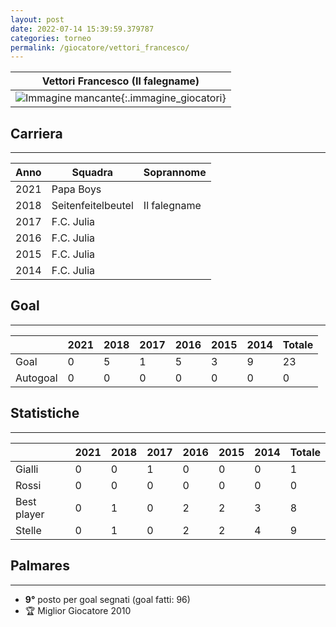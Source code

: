 ```yaml
---
layout: post
date: 2022-07-14 15:39:59.379787
categories: torneo
permalink: /giocatore/vettori_francesco/
---
```

<link rel='stylesheets' href='./../assets/giocatori.css'>

| Vettori Francesco (Il falegname) |
|:-----:|
| ![Immagine mancante]('./../../assets/giocatori/vettori_francesco.png){:.immagine_giocatori} |


## Carriera
----

|Anno|Squadra|Soprannome|
|:---:|---|---|
|2021|Papa Boys||
|2018|Seitenfeitelbeutel|Il falegname|
|2017|F.C. Julia||
|2016|F.C. Julia||
|2015|F.C. Julia||
|2014|F.C. Julia||


## Goal
----

| |2021|2018|2017|2016|2015|2014| Totale |
|---|---|---|---|---|---|---|---|
|Goal|0|5|1|5|3|9|23|
|Autogoal|0|0|0|0|0|0|0|


## Statistiche
----

| |2021|2018|2017|2016|2015|2014| Totale |
|---|---|---|---|---|---|---|---|
|Gialli|0|0|1|0|0|0|1|
|Rossi|0|0|0|0|0|0|0|
|Best player|0|1|0|2|2|3|8|
|Stelle|0|1|0|2|2|4|9|


## Palmares
----

- **9°** posto per goal segnati (goal fatti: 96)
- 🏆 Miglior Giocatore 2010